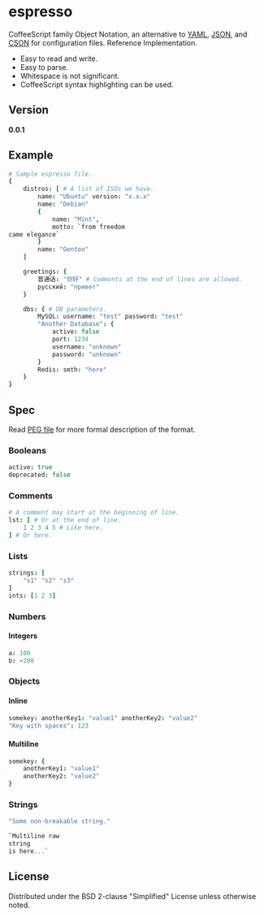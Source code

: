 # espresso
CoffeeScript family Object Notation, an alternative to
[YAML](http://yaml.org), [JSON](http://json.org), and [CSON](https://github.com/bevry/cson)
for configuration files. Reference Implementation.

* Easy to read and write.
* Easy to parse.
* Whitespace is not significant.
* CoffeeScript syntax highlighting can be used.

## Version
**0.0.1**

## Example
```coffee
# Sample espresso file.
{
	distros: [ # A list of ISOs we have.
		name: "Ubuntu" version: "x.x.x"
		name: "Debian"
		{
			name: "Mint",
			motto: `from freedom
came elegance`
		}
		name: "Gentoo"
	]

	greetings: {
		普通话: "你好" # Comments at the end of lines are allowed.
		русский: "привет"
	}

	dbs: { # DB parameters.
		MySQL: username: "test" password: "test"
		"Another Database": {
			active: false
			port: 1234
			username: "unknown"
			password: "unknown"
		}
		Redis: smth: "here"
	}
}
```

## Spec
Read [PEG file](grammar/espresso_v0_0_1.peg) for more formal description of the format.

### Booleans
```coffee
active: true
deprecated: false
```
### Comments
```coffee
# A comment may start at the beginning of line.
lst: [ # Or at the end of line.
	1 2 3 4 5 # Like here.
] # Or here.
```
### Lists
```coffee
strings: [
	"s1" "s2" "s3"
]
ints: [1 2 3]
```
### Numbers
#### Integers
```coffee
a: 100
b: -200
```
### Objects
#### Inline
```coffee
somekey: anotherKey1: "value1" anotherKey2: "value2"
"Key with spaces": 123
```
#### Multiline
```coffee
somekey: {
	anotherKey1: "value1"
	anotherKey2: "value2"
}
```
### Strings
```coffee
"Some non-breakable string."
```
```coffee
`Multiline raw
string
is here...`
```

## License
Distributed under the BSD 2-clause "Simplified" License unless otherwise noted.
